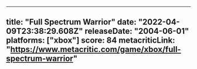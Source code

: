 
---
title: "Full Spectrum Warrior"
date: "2022-04-09T23:38:29.608Z"
releaseDate: "2004-06-01"
platforms: ["xbox"]
score: 84
metacriticLink: "https://www.metacritic.com/game/xbox/full-spectrum-warrior"
---
